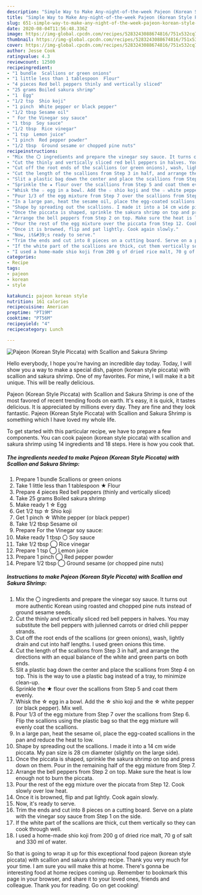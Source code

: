 ```yaml
---
description: "Simple Way to Make Any-night-of-the-week Pajeon (Korean Style Piccata) with Scallion and Sakura Shrimp"
title: "Simple Way to Make Any-night-of-the-week Pajeon (Korean Style Piccata) with Scallion and Sakura Shrimp"
slug: 651-simple-way-to-make-any-night-of-the-week-pajeon-korean-style-piccata-with-scallion-and-sakura-shrimp
date: 2020-08-04T11:56:48.336Z
image: https://img-global.cpcdn.com/recipes/5283243088674816/751x532cq70/pajeon-korean-style-piccata-with-scallion-and-sakura-shrimp-recipe-main-photo.jpg
thumbnail: https://img-global.cpcdn.com/recipes/5283243088674816/751x532cq70/pajeon-korean-style-piccata-with-scallion-and-sakura-shrimp-recipe-main-photo.jpg
cover: https://img-global.cpcdn.com/recipes/5283243088674816/751x532cq70/pajeon-korean-style-piccata-with-scallion-and-sakura-shrimp-recipe-main-photo.jpg
author: Jesse Cook
ratingvalue: 4.3
reviewcount: 12500
recipeingredient:
- "1 bundle  Scallions or green onions"
- "1 little less than 1 tablespoon  Flour"
- "4 pieces Red bell peppers thinly and vertically sliced"
- "25 grams Boiled sakura shrimp"
- "1  Egg"
- "1/2 tsp  Shio koji"
- "1 pinch  White pepper or black pepper"
- "1/2 tbsp Sesame oil"
- " For the Vinegar soy sauce"
- "1 tbsp  Soy sauce"
- "1/2 tbsp  Rice vinegar"
- "1 tsp  Lemon juice"
- "1 pinch  Red pepper powder"
- "1/2 tbsp  Ground sesame or chopped pine nuts"
recipeinstructions:
- "Mix the 〇 ingredients and prepare the vinegar soy sauce. It turns out more authentic Korean using roasted and chopped pine nuts instead of ground sesame seeds."
- "Cut the thinly and vertically sliced red bell peppers in halves. You may substitute the bell peppers with julienned carrots or dried chili pepper strands."
- "Cut off the root ends of the scallions (or green onions), wash, lightly drain and cut into half lengths. I used green onions this time."
- "Cut the length of the scallions from Step 3 in half, and arrange the directions with an equal balance of the white and green parts on both ends."
- "Slit a plastic bag down the center and place the scallions from Step 4 on top. This is the way to use a plastic bag instead of a tray, to minimize clean-up."
- "Sprinkle the ★ flour over the scallions from Step 5 and coat them evenly."
- "Whisk the ☆ egg in a bowl. Add the ☆ shio koji and the ☆ white pepper (or black pepper). Mix well."
- "Pour 1/3 of the egg mixture from Step 7 over the scallions from Step 6. Flip the scallions using the plastic bag so that the egg mixture will evenly coat the scallions."
- "In a large pan, heat the sesame oil, place the egg-coated scallions in the pan and reduce the heat to low."
- "Shape by spreading out the scallions. I made it into a 14 cm wide piccata. My pan size is 28 cm diameter (slightly on the large side)."
- "Once the piccata is shaped, sprinkle the sakura shrimp on top and press down on them. Pour in the remaining half of the egg mixture from Step 7."
- "Arrange the bell peppers from Step 2 on top. Make sure the heat is low enough not to burn the piccata."
- "Pour the rest of the egg mixture over the piccata from Step 12. Cook slowly over low heat."
- "Once it is browned, flip and pat lightly. Cook again slowly."
- "Now, it&#39;s ready to serve."
- "Trim the ends and cut into 8 pieces on a cutting board. Serve on a plate with the vinegar soy sauce from Step 1 on the side."
- "If the white part of the scallions are thick, cut them vertically so they can cook through well."
- "I used a home-made shio koji from 200 g of dried rice malt, 70 g of salt and 330 ml of water."
categories:
- Recipe
tags:
- pajeon
- korean
- style

katakunci: pajeon korean style 
nutrition: 161 calories
recipecuisine: American
preptime: "PT19M"
cooktime: "PT56M"
recipeyield: "4"
recipecategory: Lunch

---
```



![Pajeon (Korean Style Piccata) with Scallion and Sakura Shrimp](https://img-global.cpcdn.com/recipes/5283243088674816/751x532cq70/pajeon-korean-style-piccata-with-scallion-and-sakura-shrimp-recipe-main-photo.jpg)

Hello everybody, I hope you're having an incredible day today. Today, I will show you a way to make a special dish, pajeon (korean style piccata) with scallion and sakura shrimp. One of my favorites. For mine, I will make it a bit unique. This will be really delicious.

Pajeon (Korean Style Piccata) with Scallion and Sakura Shrimp is one of the most favored of recent trending foods on earth. It's easy, it is quick, it tastes delicious. It is appreciated by millions every day. They are fine and they look fantastic. Pajeon (Korean Style Piccata) with Scallion and Sakura Shrimp is something which I have loved my whole life.




To get started with this particular recipe, we have to prepare a few components. You can cook pajeon (korean style piccata) with scallion and sakura shrimp using 14 ingredients and 18 steps. Here is how you cook that.

<!--inarticleads1-->

##### The ingredients needed to make Pajeon (Korean Style Piccata) with Scallion and Sakura Shrimp:

1. Prepare 1 bundle  Scallions or green onions
1. Take 1 little less than 1 tablespoon ★ Flour
1. Prepare 4 pieces Red bell peppers (thinly and vertically sliced)
1. Take 25 grams Boiled sakura shrimp
1. Make ready 1 ☆ Egg
1. Get 1/2 tsp ☆ Shio koji
1. Get 1 pinch ☆ White pepper (or black pepper)
1. Take 1/2 tbsp Sesame oil
1. Prepare  For the Vinegar soy sauce:
1. Make ready 1 tbsp 〇 Soy sauce
1. Take 1/2 tbsp ◯ Rice vinegar
1. Prepare 1 tsp ◯ Lemon juice
1. Prepare 1 pinch ◯ Red pepper powder
1. Prepare 1/2 tbsp ◯ Ground sesame (or chopped pine nuts)




<!--inarticleads2-->

##### Instructions to make Pajeon (Korean Style Piccata) with Scallion and Sakura Shrimp:

1. Mix the 〇 ingredients and prepare the vinegar soy sauce. It turns out more authentic Korean using roasted and chopped pine nuts instead of ground sesame seeds.
1. Cut the thinly and vertically sliced red bell peppers in halves. You may substitute the bell peppers with julienned carrots or dried chili pepper strands.
1. Cut off the root ends of the scallions (or green onions), wash, lightly drain and cut into half lengths. I used green onions this time.
1. Cut the length of the scallions from Step 3 in half, and arrange the directions with an equal balance of the white and green parts on both ends.
1. Slit a plastic bag down the center and place the scallions from Step 4 on top. This is the way to use a plastic bag instead of a tray, to minimize clean-up.
1. Sprinkle the ★ flour over the scallions from Step 5 and coat them evenly.
1. Whisk the ☆ egg in a bowl. Add the ☆ shio koji and the ☆ white pepper (or black pepper). Mix well.
1. Pour 1/3 of the egg mixture from Step 7 over the scallions from Step 6. Flip the scallions using the plastic bag so that the egg mixture will evenly coat the scallions.
1. In a large pan, heat the sesame oil, place the egg-coated scallions in the pan and reduce the heat to low.
1. Shape by spreading out the scallions. I made it into a 14 cm wide piccata. My pan size is 28 cm diameter (slightly on the large side).
1. Once the piccata is shaped, sprinkle the sakura shrimp on top and press down on them. Pour in the remaining half of the egg mixture from Step 7.
1. Arrange the bell peppers from Step 2 on top. Make sure the heat is low enough not to burn the piccata.
1. Pour the rest of the egg mixture over the piccata from Step 12. Cook slowly over low heat.
1. Once it is browned, flip and pat lightly. Cook again slowly.
1. Now, it&#39;s ready to serve.
1. Trim the ends and cut into 8 pieces on a cutting board. Serve on a plate with the vinegar soy sauce from Step 1 on the side.
1. If the white part of the scallions are thick, cut them vertically so they can cook through well.
1. I used a home-made shio koji from 200 g of dried rice malt, 70 g of salt and 330 ml of water.




So that is going to wrap it up for this exceptional food pajeon (korean style piccata) with scallion and sakura shrimp recipe. Thank you very much for your time. I am sure you will make this at home. There's gonna be interesting food at home recipes coming up. Remember to bookmark this page in your browser, and share it to your loved ones, friends and colleague. Thank you for reading. Go on get cooking!
